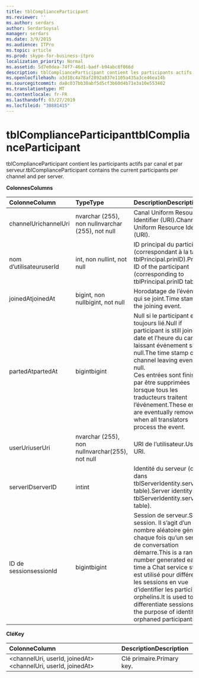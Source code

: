 ```yaml
---
title: tblComplianceParticipant
ms.reviewer: ''
ms.author: serdars
author: SerdarSoysal
manager: serdars
ms.date: 3/9/2015
ms.audience: ITPro
ms.topic: article
ms.prod: skype-for-business-itpro
localization_priority: Normal
ms.assetid: 5d7e0dea-74f7-46d1-badf-b94abc8f066d
description: tblComplianceParticipant contient les participants actifs par canal et par serveur.
ms.openlocfilehash: a3d18c4a78af2892a837e1105a435a3ce46ea14b
ms.sourcegitcommit: da8c037bb30abf5d5cf3b60d4b71e3a10e553402
ms.translationtype: MT
ms.contentlocale: fr-FR
ms.lasthandoff: 03/27/2019
ms.locfileid: "30881415"
---
```

# <a name="tblcomplianceparticipant"></a><span data-ttu-id="429da-103">tblComplianceParticipant</span><span class="sxs-lookup"><span data-stu-id="429da-103">tblComplianceParticipant</span></span>
 
<span data-ttu-id="429da-104">tblComplianceParticipant contient les participants actifs par canal et par serveur.</span><span class="sxs-lookup"><span data-stu-id="429da-104">tblComplianceParticipant contains the current participants per channel and per server.</span></span>
  
<span data-ttu-id="429da-105">**Colonnes**</span><span class="sxs-lookup"><span data-stu-id="429da-105">**Columns**</span></span>

|<span data-ttu-id="429da-106">**Colonne**</span><span class="sxs-lookup"><span data-stu-id="429da-106">**Column**</span></span>|<span data-ttu-id="429da-107">**Type**</span><span class="sxs-lookup"><span data-stu-id="429da-107">**Type**</span></span>|<span data-ttu-id="429da-108">**Description**</span><span class="sxs-lookup"><span data-stu-id="429da-108">**Description**</span></span>|
|:-----|:-----|:-----|
|<span data-ttu-id="429da-109">channelUri</span><span class="sxs-lookup"><span data-stu-id="429da-109">channelUri</span></span>  <br/> |<span data-ttu-id="429da-110">nvarchar (255), non null</span><span class="sxs-lookup"><span data-stu-id="429da-110">nvarchar (255), not null</span></span>  <br/> |<span data-ttu-id="429da-111">Canal Uniform Resource Identifier (URI).</span><span class="sxs-lookup"><span data-stu-id="429da-111">Channel Uniform Resource Identifier (URI).</span></span>  <br/> |
|<span data-ttu-id="429da-112">nom d’utilisateur</span><span class="sxs-lookup"><span data-stu-id="429da-112">userId</span></span>  <br/> |<span data-ttu-id="429da-113">int, non null</span><span class="sxs-lookup"><span data-stu-id="429da-113">int, not null</span></span>  <br/> |<span data-ttu-id="429da-114">ID principal du participant (correspondant à la table tblPrincipal.prinID).</span><span class="sxs-lookup"><span data-stu-id="429da-114">Principal ID of the participant (corresponding to tblPrincipal.prinID table).</span></span>  <br/> |
|<span data-ttu-id="429da-115">joinedAt</span><span class="sxs-lookup"><span data-stu-id="429da-115">joinedAt</span></span>  <br/> |<span data-ttu-id="429da-116">bigint, non null</span><span class="sxs-lookup"><span data-stu-id="429da-116">bigint, not null</span></span>  <br/> |<span data-ttu-id="429da-117">Horodatage de l’événement qui se joint.</span><span class="sxs-lookup"><span data-stu-id="429da-117">Time stamp of the joining event.</span></span>  <br/> |
|<span data-ttu-id="429da-118">partedAt</span><span class="sxs-lookup"><span data-stu-id="429da-118">partedAt</span></span>  <br/> |<span data-ttu-id="429da-119">bigint</span><span class="sxs-lookup"><span data-stu-id="429da-119">bigint</span></span>  <br/> |<span data-ttu-id="429da-120">Null si le participant est toujours lié.</span><span class="sxs-lookup"><span data-stu-id="429da-120">Null if participant is still joined.</span></span> <span data-ttu-id="429da-121">La date et l’heure du canal en laissant événement si non null.</span><span class="sxs-lookup"><span data-stu-id="429da-121">The time stamp of the channel leaving event if not null.</span></span>  <br/> <span data-ttu-id="429da-122">Ces entrées sont finissent par être supprimées lorsque tous les traducteurs traitent l’événement.</span><span class="sxs-lookup"><span data-stu-id="429da-122">These entries are eventually removed when all translators process the event.</span></span>  <br/> |
|<span data-ttu-id="429da-123">userUri</span><span class="sxs-lookup"><span data-stu-id="429da-123">userUri</span></span>  <br/> |<span data-ttu-id="429da-124">nvarchar (255), non null</span><span class="sxs-lookup"><span data-stu-id="429da-124">nvarchar(255), not null</span></span>  <br/> |<span data-ttu-id="429da-125">URI de l’utilisateur.</span><span class="sxs-lookup"><span data-stu-id="429da-125">User URI.</span></span>  <br/> |
|<span data-ttu-id="429da-126">serverID</span><span class="sxs-lookup"><span data-stu-id="429da-126">serverID</span></span>  <br/> |<span data-ttu-id="429da-127">int</span><span class="sxs-lookup"><span data-stu-id="429da-127">int</span></span>  <br/> |<span data-ttu-id="429da-128">Identité du serveur (comme dans tblServerIdentity.serverID table).</span><span class="sxs-lookup"><span data-stu-id="429da-128">Server identity (as in tblServerIdentity.serverID table).</span></span>  <br/> |
|<span data-ttu-id="429da-129">ID de session</span><span class="sxs-lookup"><span data-stu-id="429da-129">sessionId</span></span>  <br/> |<span data-ttu-id="429da-130">bigint</span><span class="sxs-lookup"><span data-stu-id="429da-130">bigint</span></span>  <br/> |<span data-ttu-id="429da-131">Session de serveur.</span><span class="sxs-lookup"><span data-stu-id="429da-131">Server session.</span></span> <span data-ttu-id="429da-132">Il s’agit d’un nombre aléatoire généré chaque fois qu’un service de conversation démarre.</span><span class="sxs-lookup"><span data-stu-id="429da-132">This is a random number generated each time a Chat service starts.</span></span> <span data-ttu-id="429da-133">Il est utilisé pour différencier les sessions en vue d’identifier les participants orphelins.</span><span class="sxs-lookup"><span data-stu-id="429da-133">It is used to differentiate sessions for the purpose of identifying orphaned participants.</span></span>  <br/> |
   
<span data-ttu-id="429da-134">**Clé**</span><span class="sxs-lookup"><span data-stu-id="429da-134">**Key**</span></span>

|<span data-ttu-id="429da-135">**Colonne**</span><span class="sxs-lookup"><span data-stu-id="429da-135">**Column**</span></span>|<span data-ttu-id="429da-136">**Description**</span><span class="sxs-lookup"><span data-stu-id="429da-136">**Description**</span></span>|
|:-----|:-----|
|<span data-ttu-id="429da-137">\<channelUri, userId, joinedAt\></span><span class="sxs-lookup"><span data-stu-id="429da-137">\<channelUri, userId, joinedAt\></span></span>  <br/> |<span data-ttu-id="429da-138">Clé primaire.</span><span class="sxs-lookup"><span data-stu-id="429da-138">Primary key.</span></span>  <br/> |
   

